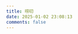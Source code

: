 ```yaml
---
title: 唠叨
date: 2025-01-02 23:08:13
comments: false
---
```


<style>
/* 哔哔页面 */
#bibi button {
  color: #fff;
  border: 0;
  margin: 20px auto;
  border-radius: 0.3125rem;
  display: block;
  padding: 0 1rem;
  height: 40px;
  font-weight: 500;
  text-align: center;
  transition: all 0.5s ease-out;
  background: linear-gradient(-45deg, #ee7752, #e73c7e, #23a6d5, #23d5ab);
  background-size: 1000% 1000%;
  animation: Gradient 60s linear infinite;
  outline: 0;
}

#bibi .bb-info {
  font-weight: 700;
  font-size: 22px;
}

#bibi .bb-card {
  padding: 15px;
  border-radius: 10px;
  background: rgba(255, 255, 255, 0.1);
  border: 1px solid #a5a5a5ee;
  margin-top: 20px;
  transition: all 0.25s;
  user-select: none;
  width: calc(48% - 7px);
  margin: 10px;
}

@media screen and (max-width: 800px) {
  #bibi .bb-card {
  width: 100%;
  }
}

#bibi .bb-card:hover {
  box-shadow: 0 5px 10px 8px #07111b29;
  transform: translateY(-3px);
}

#bibi .card-header {
  display: flex;
  align-items: center;
}

#bibi .card-header .avatar {
  width: 32px;
  height: 32px;
  border-radius: 50%;
  margin-right: 10px;
  border-radius: 20px;
  overflow: hidden;
}

#bibi .card-header svg {
  height: 20px;
  width: 20px;
  margin-left: 5px;
}

#bibi .card-header .card-time {
  font-size: 12px;
  text-shadow: #d9d9d9 0 0 1px, #fffffb 0 0 1px, #fffffb 0 0 2px;
  margin-left: 10px;
}

#bibi .card-content {
  padding: 10px 0;
  white-space: pre-wrap;
}

#bibi .card-footer {
  display: flex;
  padding-bottom: 10px;
}

#bibi .card-footer .card-label {
  border-radius: 5px;
  padding: 0 5px;
  font-weight: 550;
  border-radius: 5px;
  box-shadow: inset 0 -1px 0 rgb(27 31 35 / 12%);
  font-size: 14px;
  user-select: none;
  margin-right: 10px;
}

div#bb_loading img{
  border-radius: 15px;
}

#bb-main {
  display: flex;
  flex-direction: row;
  flex-wrap: wrap;
  justify-content: flex-start;
}

</style>

<script src="/js/bibi.js"></script>

<div id="bibi">
<div class="bb-info"></div><div id="bb-main"></div>
</div>
